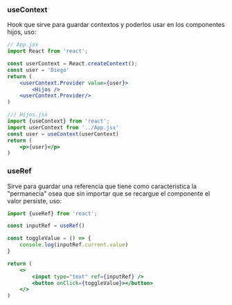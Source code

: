 ### useContext
Hook que sirve para guardar contextos y poderlos usar en los componentes hijos, uso:
```jsx
// App.jsx
import React from 'react';

const userContext = React.createContext();
const user = 'Diego'
return (
	<userContext.Provider value={user}>
		<Hijos />
	<userContext.Provider/>
)
```
```jsx
/// Hijos.jsx
import {useContext} from 'react';
import userContext from '../App.jsx'
const user = useContext(userContext)
return (
	<p>{user}</p>
)
```

### useRef
Sirve para guardar una referencia que tiene como caracteristica la "permanecia" osea que sin importar que se recargue el componente el valor persiste, uso:
```jsx
import {useRef} from 'react';

const inputRef = useRef()

const toggleValue = () => {
	console.log(inputRef.current.value)
}

return (
	<>
		<input type="text" ref={inputRef} />
		<button onClick={toggleValue}></button>
	</>
)
```

